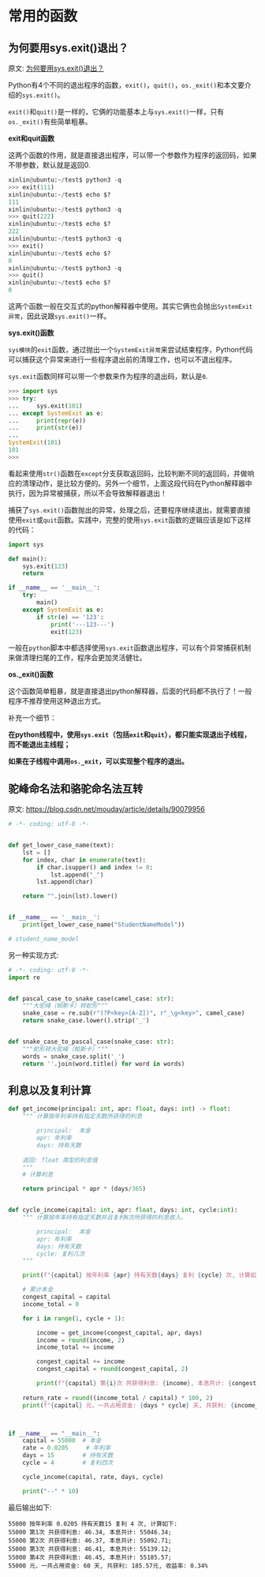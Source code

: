 # 常用的函数

## 为何要用sys.exit()退出？

原文: [为何要用sys.exit()退出？](https://www.pynote.net/archives/1036)

Python有4个不同的退出程序的函数，`exit()`，`quit()`，`os._exit()`和本文要介绍的`sys.exit()`。

`exit()`和`quit()`是一样的，它俩的功能基本上与`sys.exit()`一样，只有`os._exit()`有些简单粗暴。

**exit和quit函数**

这两个函数的作用，就是直接退出程序，可以带一个参数作为程序的返回码，如果不带参数，默认就是返回0.

```python
xinlin@ubuntu:~/test$ python3 -q
>>> exit(111)
xinlin@ubuntu:~/test$ echo $?
111
xinlin@ubuntu:~/test$ python3 -q
>>> quit(222)
xinlin@ubuntu:~/test$ echo $?
222
xinlin@ubuntu:~/test$ python3 -q
>>> exit()
xinlin@ubuntu:~/test$ echo $?
0
xinlin@ubuntu:~/test$ python3 -q
>>> quit()
xinlin@ubuntu:~/test$ echo $?
0
```

这两个函数一般在交互式的python解释器中使用。其实它俩也会抛出`SystemExit异常`，因此说跟`sys.exit()`一样。

**sys.exit()函数**

`sys模块`的`exit`函数，通过抛出一个`SystemExit异常`来尝试结束程序，Python代码可以捕获这个异常来进行一些程序退出前的清理工作，也可以不退出程序。

`sys.exit`函数同样可以带一个参数来作为程序的退出码，默认是`0`.

```python
>>> import sys
>>> try:
...     sys.exit(101)
... except SystemExit as e:
...     print(repr(e))
...     print(str(e))
...
SystemExit(101)
101
>>>
```

看起来使用`str()`函数在`except`分支获取返回码，比较判断不同的返回码，并做响应的清理动作，是比较方便的。另外一个细节，上面这段代码在Python解释器中执行，因为异常被捕获，所以不会导致解释器退出！

捕获了`sys.exit()`函数抛出的异常，处理之后，还要程序继续退出，就需要直接使用`exit`或`quit`函数。实践中，完整的使用`sys.exit`函数的逻辑应该是如下这样的代码：

```python
import sys

def main():
    sys.exit(123)
    return

if __name__ == '__main__':
    try:
        main()
    except SystemExit as e:
        if str(e) == '123':
            print('---123---')
            exit(123)
```

一般在`python`脚本中都选择使用`sys.exit`函数退出程序，可以有个异常捕获机制来做清理扫尾的工作，程序会更加灵活健壮。

**os._exit()函数**

这个函数简单粗暴，就是直接退出python解释器，后面的代码都不执行了！一般程序不推荐使用这种退出方式。

补充一个细节：

**在python线程中，使用`sys.exit`（包括`exit`和`quit`），都只能实现退出子线程，而不能退出主线程；**

**如果在子线程中调用`os._exit`，可以实现整个程序的退出。**

## 驼峰命名法和骆驼命名法互转

原文: <https://blog.csdn.net/mouday/article/details/90079956>

```python
# -*- coding: utf-8 -*-


def get_lower_case_name(text):
    lst = []
    for index, char in enumerate(text):
        if char.isupper() and index != 0:
            lst.append("_")
        lst.append(char)

    return "".join(lst).lower()


if __name__ == '__main__':
    print(get_lower_case_name("StudentNameModel"))

# student_name_model
```

另一种实现方式:

```python
# -*- coding: utf-8 -*-
import re


def pascal_case_to_snake_case(camel_case: str):
    """大驼峰（帕斯卡）转蛇形"""
    snake_case = re.sub(r"(?P<key>[A-Z])", r"_\g<key>", camel_case)
    return snake_case.lower().strip('_')


def snake_case_to_pascal_case(snake_case: str):
    """蛇形转大驼峰（帕斯卡）"""
    words = snake_case.split('_')
    return ''.join(word.title() for word in words)

```

## 利息以及复利计算

```python
def get_income(principal: int, apr: float, days: int) -> float:
    """ 计算按年利率持有指定天数所获得的利息

        principal:  本金
        apr: 年利率
        days: 持有天数
    
    返回: float 类型的利息值
    """
    # 计算利息

    return principal * apr * (days/365)


def cycle_income(capital: int, apr: float, days: int, cycle:int):
    """ 计算按年率持有指定天数并且复利N次所获得的利息收入。

        principal:  本金
        apr: 年利率
        days: 持有天数
        cycle: 复利几次
    """

    print(f"{capital} 按年利率 {apr} 持有天数{days} 复利 {cycle} 次, 计算如下:")

    # 累计本金
    congest_capital = capital
    income_total = 0

    for i in range(1, cycle + 1):

        income = get_income(congest_capital, apr, days)
        income = round(income, 2)
        income_total += income

        congest_capital += income
        congest_capital = round(congest_capital, 2)

        print(f"{capital} 第{i}次 共获得利息: {income}, 本息共计: {congest_capital};")
    
    return_rate = round((income_total / capital) * 100, 2)
    print(f"{capital} 元，一共占用资金: {days * cycle} 天, 共获利: {income_total}元, 收益率: {return_rate}%")



if __name__ == "__main__":
    capital = 55000  # 本金
    rate = 0.0205     # 年利率
    days = 15        # 持有天数
    cycle = 4        # 复利四次

    cycle_income(capital, rate, days, cycle)

    print("--" * 10)
```

最后输出如下:

```text
55000 按年利率 0.0205 持有天数15 复利 4 次, 计算如下:
55000 第1次 共获得利息: 46.34, 本息共计: 55046.34;
55000 第2次 共获得利息: 46.37, 本息共计: 55092.71;
55000 第3次 共获得利息: 46.41, 本息共计: 55139.12;
55000 第4次 共获得利息: 46.45, 本息共计: 55185.57;
55000 元，一共占用资金: 60 天, 共获利: 185.57元, 收益率: 0.34%
```
